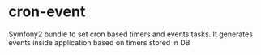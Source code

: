 # cron-event
Symfony2 bundle to set cron based timers and events tasks. It generates events inside application based on timers stored in DB
